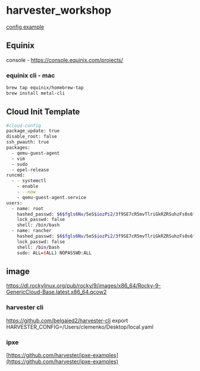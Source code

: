 # harvester_workshop

[config example](https://docs.harvesterhci.io/v1.1/install/harvester-configuration/)

## Equinix

console - https://console.equinix.com/projects/


### equinix cli - mac

```bash
brew tap equinix/homebrew-tap
brew install metal-cli
```

## Cloud Init Template
```bash
#cloud-config
package_update: true
disable_root: false
ssh_pwauth: true
packages:
  - qemu-guest-agent
  - vim
  - sudo
  - epel-release
runcmd:
  - - systemctl
    - enable
    - --now
    - qemu-guest-agent.service
users:
  - name: root
    hashed_passwd: $6$fgls6Nv/5eS$iozPi2/3f9SE7cR5mvTlriGkRZRSuhzFs0s6fVWzUXiL19E27hVgAo3mZwCdzlDsiUq1YRJeyPtql6FkPhMZP0
    lock_passwd: false
    shell: /bin/bash
  - name: rancher
    hashed_passwd: $6$fgls6Nv/5eS$iozPi2/3f9SE7cR5mvTlriGkRZRSuhzFs0s6fVWzUXiL19E27hVgAo3mZwCdzlDsiUq1YRJeyPtql6FkPhMZP0
    lock_passwd: false
    shell: /bin/bash
    sudo: ALL=(ALL) NOPASSWD:ALL
```

## image 

https://dl.rockylinux.org/pub/rocky/9/images/x86_64/Rocky-9-GenericCloud-Base.latest.x86_64.qcow2


### harvester cli

https://github.com/belgaied2/harvester-cli
export HARVESTER_CONFIG=/Users/clemenko/Desktop/local.yaml


### ipxe

[https://github.com/harvester/ipxe-examples](https://github.com/harvester/ipxe-examples)

